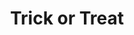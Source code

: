 ---
layout: item
raw_url: https://prdwebappstorage.blob.core.windows.net/kansaspattons/images/gallery-2009-10-31-2/img59133.jpg
thumb_url: https://prdwebappstorage.blob.core.windows.net/kansaspattons/images/gallery-2009-10-31-2/thumb_img59133.jpg
post: /kansaspattons/blog/2009/10/31/halloween.html
index: 7
title: Trick or Treat
---